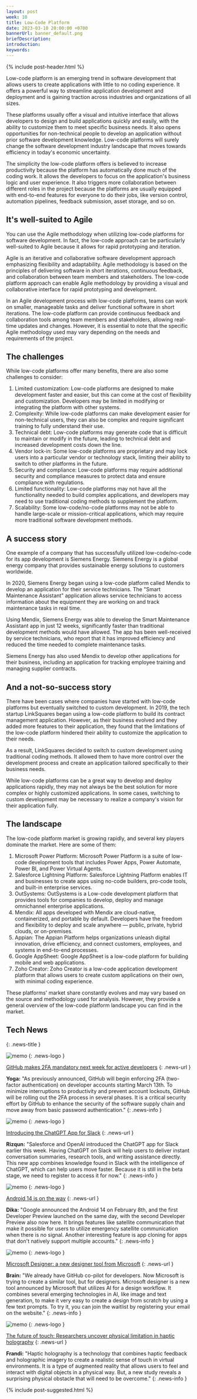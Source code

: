 ```yaml
---
layout: post
week: 10
title: Low-Code Platform
date: 2023-03-10 20:00:00 +0700
bannerUrl: banner_default.png
briefDescription:
introduction:
keywords:
---
```


{% include post-header.html %}

Low-code platform is an emerging trend in software development that allows users to create applications with little to no coding experience. It offers a powerful way to streamline application development and deployment and is gaining traction across industries and organizations of all sizes.

These platforms usually offer a visual and intuitive interface that allows developers to design and build applications quickly and easily, with the ability to customize them to meet specific business needs. It also opens opportunities for non-technical people to develop an application without prior software development knowledge. Low-code platforms will surely change the software development industry landscape that moves towards efficiency in today's economic uncertainty.

The simplicity the low-code platform offers is believed to increase productivity because the platform has automatically done much of the coding work. It allows the developers to focus on the application's business logic and user experience. It also triggers more collaboration between different roles in the project because the platforms are usually equipped with end-to-end features for everyone to do their jobs, like version control, automation pipelines, feedback submission, asset storage, and so on.

## It's well-suited to Agile

You can use the Agile methodology when utilizing low-code platforms for software development. In fact, the low-code approach can be particularly well-suited to Agile because it allows for rapid prototyping and iteration.

Agile is an iterative and collaborative software development approach emphasizing flexibility and adaptability. Agile methodology is based on the principles of delivering software in short iterations, continuous feedback, and collaboration between team members and stakeholders. The low-code platform approach can enable Agile methodology by providing a visual and collaborative interface for rapid prototyping and development.

In an Agile development process with low-code platforms, teams can work on smaller, manageable tasks and deliver functional software in short iterations. The low-code platform can provide continuous feedback and collaboration tools among team members and stakeholders, allowing real-time updates and changes. However, it is essential to note that the specific Agile methodology used may vary depending on the needs and requirements of the project.

## The challenges

While low-code platforms offer many benefits, there are also some challenges to consider:

1. Limited customization: Low-code platforms are designed to make development faster and easier, but this can come at the cost of flexibility and customization. Developers may be limited in modifying or integrating the platform with other systems.
2. Complexity: While low-code platforms can make development easier for non-technical users, they can also be complex and require significant training to fully understand their use.
3. Technical debt: Low-code platforms may generate code that is difficult to maintain or modify in the future, leading to technical debt and increased development costs down the line.
4. Vendor lock-in: Some low-code platforms are proprietary and may lock users into a particular vendor or technology stack, limiting their ability to switch to other platforms in the future.
5. Security and compliance: Low-code platforms may require additional security and compliance measures to protect data and ensure compliance with regulations.
6. Limited functionality: Low-code platforms may not have all the functionality needed to build complex applications, and developers may need to use traditional coding methods to supplement the platform.
7. Scalability: Some low-code/no-code platforms may not be able to handle large-scale or mission-critical applications, which may require more traditional software development methods. 

## A success story

One example of a company that has successfully utilized low-code/no-code for its app development is Siemens Energy. Siemens Energy is a global energy company that provides sustainable energy solutions to customers worldwide.

In 2020, Siemens Energy began using a low-code platform called Mendix to develop an application for their service technicians. The "Smart Maintenance Assistant" application allows service technicians to access information about the equipment they are working on and track maintenance tasks in real time.

Using Mendix, Siemens Energy was able to develop the Smart Maintenance Assistant app in just 12 weeks, significantly faster than traditional development methods would have allowed. The app has been well-received by service technicians, who report that it has improved efficiency and reduced the time needed to complete maintenance tasks.

Siemens Energy has also used Mendix to develop other applications for their business, including an application for tracking employee training and managing supplier contracts.

## And a not-so-success story

There have been cases where companies have started with low-code platforms but eventually switched to custom development. In 2019, the tech startup LinkSquares began using a low-code platform to build its contract management application. However, as their business evolved and they added more features to their application, they found that the limitations of the low-code platform hindered their ability to customize the application to their needs.

As a result, LinkSquares decided to switch to custom development using traditional coding methods. It allowed them to have more control over the development process and create an application tailored specifically to their business needs.

While low-code platforms can be a great way to develop and deploy applications rapidly, they may not always be the best solution for more complex or highly customized applications. In some cases, switching to custom development may be necessary to realize a company's vision for their application fully.

## The landscape

The low-code platform market is growing rapidly, and several key players dominate the market. Here are some of them:

1. Microsoft Power Platform: Microsoft Power Platform is a suite of low-code development tools that includes Power Apps, Power Automate, Power BI, and Power Virtual Agents.
2. Salesforce Lightning Platform: Salesforce Lightning Platform enables IT and businesses to create apps using no-code builders, pro-code tools, and built-in enterprise services.
3. OutSystems: OutSystems is a Low-code development platform that provides tools for companies to develop, deploy and manage omnichannel enterprise applications.
4. Mendix: All apps developed with Mendix are cloud-native, containerized, and portable by default. Developers have the freedom and flexibility to deploy and scale anywhere — public, private, hybrid clouds, or on-premises.
5. Appian: The Appian Platform helps organizations unleash digital innovation, drive efficiency, and connect customers, employees, and systems in end-to-end processes.
6. Google AppSheet: Google AppSheet is a low-code platform for building mobile and web applications.
7. Zoho Creator: Zoho Creator is a low-code application development platform that allows users to create custom applications on their own, with minimal coding experience.

These platforms' market share constantly evolves and may vary based on the source and methodology used for analysis. However, they provide a general overview of the low-code platform landscape you can find in the market. 

## Tech News
{: .news-title }

![memo](/assets/images/tech-news.svg)
{: .news-logo }

[GitHub makes 2FA mandatory next week for active developers](https://www.bleepingcomputer.com/news/security/github-makes-2fa-mandatory-next-week-for-active-developers/)
{: .news-url }

__Yoga:__ "As previously announced, GitHub will begin enforcing 2FA (two-factor authentication) on developer accounts starting March 13th. To minimize interruptions to productivity and prevent account lockouts, GitHub will be rolling out the 2FA process in several phases. It is a critical security effort by GitHub to enhance the security of the software supply chain and move away from basic password authentication."
{: .news-info }

![memo](/assets/images/tech-news.svg)
{: .news-logo }

[Introducing the ChatGPT App for Slack](https://www.salesforce.com/news/stories/chatgpt-app-for-slack/)
{: .news-url }

__Rizqun:__ "Salesforce and OpenAI introduced the ChatGPT app for Slack earlier this week. Having ChatGPT on Slack will help users to deliver instant conversation summaries, research tools, and writing assistance directly. This new app combines knowledge found in Slack with the intelligence of ChatGPT, which can help users move faster. Because it is still in the beta stage, we need to register to access it for now."
{: .news-info }

![memo](/assets/images/tech-news.svg)
{: .news-logo }

[Android 14 is on the way](https://www.techradar.com/news/android-14)
{: .news-url }

__Dika:__ "Google announced the Android 14 on February 8th, and the first Developer Preview launched on the same day, with the second Developer Preview also now here. It brings features like satellite communication that make it possible for users to utilize emergency satellite communication when there is no signal. Another interesting feature is app cloning for apps that don't natively support multiple accounts."
{: .news-info }

![memo](/assets/images/tech-news.svg)
{: .news-logo }

[Microsoft Designer: a new designer tool from Microsoft](https://designer.microsoft.com/)
{: .news-url }

__Brain:__ "We already have GitHub co-pilot for developers. Now Microsoft is trying to create a similar tool, but for designers. Microsoft designer is a new tool announced by Microsoft that utilizes AI for a design workflow. It combines several emerging technologies in AI, like image and text generation, to make it very easy to create a design from scratch by using a few text prompts. To try it, you can join the waitlist by registering your email on the website."
{: .news-info }

![memo](/assets/images/tech-news.svg)
{: .news-logo }

[The future of touch: Researchers uncover physical limitation in haptic holography](https://techxplore.com/news/2023-03-future-uncover-physical-limitation-haptic.html)
{: .news-url }

__Frandi:__ "Haptic holography is a technology that combines haptic feedback and holographic imagery to create a realistic sense of touch in virtual environments. It is a type of augmented reality that allows users to feel and interact with digital objects in a physical way. But, a new study reveals a surprising physical obstacle that will need to be overcome."
{: .news-info }

{% include post-suggested.html %}